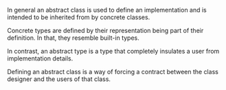 In general an abstract class is used to define an implementation and is intended to be inherited from by concrete classes.

Concrete types are defined by their representation being part of their definition. In that, they resemble built-in types.

In contrast, an abstract type is a type that completely insulates a user from implementation details.

Defining an abstract class is a way of forcing a contract between the class designer and the users of that class. 
